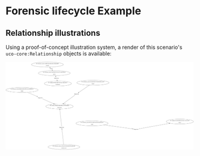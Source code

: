 # Forensic lifecycle Example


## Relationship illustrations

Using a proof-of-concept illustration system, a render of this scenario's `uco-core:Relationship` objects is available:

![figures/forensic_lifecycle-relationships.svg](figures/forensic_lifecycle-relationships.svg)
